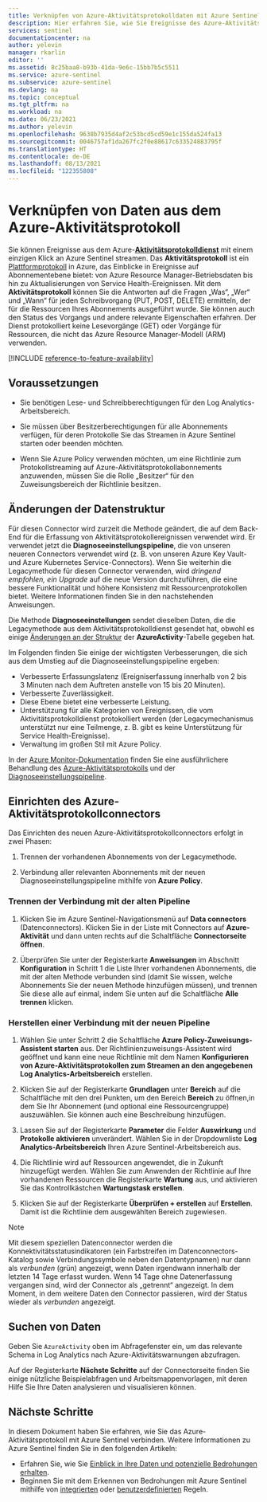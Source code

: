 ```yaml
---
title: Verknüpfen von Azure-Aktivitätsprotokolldaten mit Azure Sentinel | Microsoft-Dokumentation
description: Hier erfahren Sie, wie Sie Ereignisse des Azure-Aktivitätsprotokolls mit nur einem Klick an Azure Sentinel streamen. Im Aktivitätsprotokolldienst werden Ereignisse auf Abonnementebene für die gesamte Azure-Umgebung erfasst und angezeigt.
services: sentinel
documentationcenter: na
author: yelevin
manager: rkarlin
editor: ''
ms.assetid: 8c25baa8-b93b-41da-9e6c-15bb7b5c5511
ms.service: azure-sentinel
ms.subservice: azure-sentinel
ms.devlang: na
ms.topic: conceptual
ms.tgt_pltfrm: na
ms.workload: na
ms.date: 06/23/2021
ms.author: yelevin
ms.openlocfilehash: 9638b7935d4af2c53bcd5cd59e1c155da524fa13
ms.sourcegitcommit: 0046757af1da267fc2f0e88617c633524883795f
ms.translationtype: HT
ms.contentlocale: de-DE
ms.lasthandoff: 08/13/2021
ms.locfileid: "122355808"
---
```

# <a name="connect-data-from-azure-activity-log"></a>Verknüpfen von Daten aus dem Azure-Aktivitätsprotokoll

Sie können Ereignisse aus dem Azure-[**Aktivitätsprotokolldienst**](../azure-monitor/essentials/activity-log.md) mit einem einzigen Klick an Azure Sentinel streamen. Das **Aktivitätsprotokoll** ist ein [Plattformprotokoll](../azure-monitor/essentials/platform-logs-overview.md) in Azure, das Einblicke in Ereignisse auf Abonnementebene bietet: von Azure Resource Manager-Betriebsdaten bis hin zu Aktualisierungen von Service Health-Ereignissen. Mit dem **Aktivitätsprotokoll** können Sie die Antworten auf die Fragen „Was“, „Wer“ und „Wann“ für jeden Schreibvorgang (PUT, POST, DELETE) ermitteln, der für die Ressourcen Ihres Abonnements ausgeführt wurde. Sie können auch den Status des Vorgangs und andere relevante Eigenschaften erfahren. Der Dienst protokolliert keine Lesevorgänge (GET) oder Vorgänge für Ressourcen, die nicht das Azure Resource Manager-Modell (ARM) verwenden.

[!INCLUDE [reference-to-feature-availability](includes/reference-to-feature-availability.md)]

## <a name="prerequisites"></a>Voraussetzungen

- Sie benötigen Lese- und Schreibberechtigungen für den Log Analytics-Arbeitsbereich.

- Sie müssen über Besitzerberechtigungen für alle Abonnements verfügen, für deren Protokolle Sie das Streamen in Azure Sentinel starten oder beenden möchten.

- Wenn Sie Azure Policy verwenden möchten, um eine Richtlinie zum Protokollstreaming auf Azure-Aktivitätsprotokollabonnements anzuwenden, müssen Sie die Rolle „Besitzer“ für den Zuweisungsbereich der Richtlinie besitzen.

## <a name="data-structure-changes"></a>Änderungen der Datenstruktur

Für diesen Connector wird zurzeit die Methode geändert, die auf dem Back-End für die Erfassung von Aktivitätsprotokollereignissen verwendet wird. Er verwendet jetzt die **Diagnoseeinstellungspipeline**, die von unseren neueren Connectors verwendet wird (z. B. von unseren Azure Key Vault- und Azure Kubernetes Service-Connectors). Wenn Sie weiterhin die Legacymethode für diesen Connector verwenden, wird *dringend empfohlen, ein Upgrade* auf die neue Version durchzuführen, die eine bessere Funktionalität und höhere Konsistenz mit Ressourcenprotokollen bietet. Weitere Informationen finden Sie in den nachstehenden Anweisungen.

Die Methode **Diagnoseeinstellungen** sendet dieselben Daten, die die Legacymethode aus dem Aktivitätsprotokolldienst gesendet hat, obwohl es einige [Änderungen an der Struktur](../azure-monitor/essentials/activity-log.md#data-structure-changes) der **AzureActivity**-Tabelle gegeben hat.

Im Folgenden finden Sie einige der wichtigsten Verbesserungen, die sich aus dem Umstieg auf die Diagnoseeinstellungspipeline ergeben:
- Verbesserte Erfassungslatenz (Ereigniserfassung innerhalb von 2 bis 3 Minuten nach dem Auftreten anstelle von 15 bis 20 Minuten).
- Verbesserte Zuverlässigkeit.
- Diese Ebene bietet eine verbesserte Leistung.
- Unterstützung für alle Kategorien von Ereignissen, die vom Aktivitätsprotokolldienst protokolliert werden (der Legacymechanismus unterstützt nur eine Teilmenge, z. B. gibt es keine Unterstützung für Service Health-Ereignisse).
- Verwaltung im großen Stil mit Azure Policy.

In der [Azure Monitor-Dokumentation](../azure-monitor/logs/data-platform-logs.md) finden Sie eine ausführlichere Behandlung des [Azure-Aktivitätsprotokolls](../azure-monitor/essentials/activity-log.md) und der [Diagnoseeinstellungspipeline](../azure-monitor/essentials/diagnostic-settings.md).

## <a name="set-up-the-azure-activity-log-connector"></a>Einrichten des Azure-Aktivitätsprotokollconnectors

Das Einrichten des neuen Azure-Aktivitätsprotokollconnectors erfolgt in zwei Phasen:
1. Trennen der vorhandenen Abonnements von der Legacymethode.

1. Verbindung aller relevanten Abonnements mit der neuen Diagnoseeinstellungspipeline mithilfe von **Azure Policy**.

### <a name="disconnect-from-old-pipeline"></a>Trennen der Verbindung mit der alten Pipeline

1. Klicken Sie im Azure Sentinel-Navigationsmenü auf **Data connectors** (Datenconnectors). Klicken Sie in der Liste mit Connectors auf **Azure-Aktivität** und dann unten rechts auf die Schaltfläche **Connectorseite öffnen**.

1. Überprüfen Sie unter der Registerkarte **Anweisungen** im Abschnitt **Konfiguration** in Schritt 1 die Liste Ihrer vorhandenen Abonnements, die mit der alten Methode verbunden sind (damit Sie wissen, welche Abonnements Sie der neuen Methode hinzufügen müssen), und trennen Sie diese alle auf einmal, indem Sie unten auf die Schaltfläche **Alle trennen** klicken.

### <a name="connect-to-new-pipeline"></a>Herstellen einer Verbindung mit der neuen Pipeline

1. Wählen Sie unter Schritt 2 die Schaltfläche **Azure Policy-Zuweisungs-Assistent starten** aus. Der Richtlinienzuweisungs-Assistent wird geöffnet und kann eine neue Richtlinie mit dem Namen **Konfigurieren von Azure-Aktivitätsprotokollen zum Streamen an den angegebenen Log Analytics-Arbeitsbereich** erstellen.

1. Klicken Sie auf der Registerkarte **Grundlagen** unter **Bereich** auf die Schaltfläche mit den drei Punkten, um den Bereich **Bereich** zu öffnen,in dem Sie Ihr Abonnement (und optional eine Ressourcengruppe) auszuwählen. Sie können auch eine Beschreibung hinzufügen.

1. Lassen Sie auf der Registerkarte **Parameter** die Felder **Auswirkung** und **Protokolle aktivieren** unverändert. Wählen Sie in der Dropdownliste **Log Analytics-Arbeitsbereich** Ihren Azure Sentinel-Arbeitsbereich aus.

1. Die Richtlinie wird auf Ressourcen angewendet, die in Zukunft hinzugefügt werden. Wählen Sie zum Anwenden der Richtlinie auf Ihre vorhandenen Ressourcen die Registerkarte **Wartung** aus, und aktivieren Sie das Kontrollkästchen **Wartungstask erstellen**.

1. Klicken Sie auf der Registerkarte **Überprüfen + erstellen** auf **Erstellen**. Damit ist die Richtlinie dem ausgewählten Bereich zugewiesen.

> [!NOTE]
>
> Mit diesem speziellen Datenconnector werden die Konnektivitätsstatusindikatoren (ein Farbstreifen im Datenconnectors-Katalog sowie Verbindungssymbole neben den Datentypnamen) nur dann als *verbunden* (grün) angezeigt, wenn Daten irgendwann innerhalb der letzten 14 Tage erfasst wurden. Wenn 14 Tage ohne Datenerfassung vergangen sind, wird der Connector als „getrennt“ angezeigt. In dem Moment, in dem weitere Daten den Connector passieren, wird der Status wieder als *verbunden* angezeigt.

## <a name="find-your-data"></a>Suchen von Daten

Geben Sie `AzureActivity` oben im Abfragefenster ein, um das relevante Schema in Log Analytics nach Azure-Aktivitätswarnungen abzufragen.

Auf der Registerkarte **Nächste Schritte** auf der Connectorseite finden Sie einige nützliche Beispielabfragen und Arbeitsmappenvorlagen, mit deren Hilfe Sie Ihre Daten analysieren und visualisieren können.

## <a name="next-steps"></a>Nächste Schritte
In diesem Dokument haben Sie erfahren, wie Sie das Azure-Aktivitätsprotokoll mit Azure Sentinel verbinden. Weitere Informationen zu Azure Sentinel finden Sie in den folgenden Artikeln:
- Erfahren Sie, wie Sie [Einblick in Ihre Daten und potenzielle Bedrohungen erhalten](get-visibility.md).
- Beginnen Sie mit dem Erkennen von Bedrohungen mit Azure Sentinel mithilfe von [integrierten](detect-threats-built-in.md) oder [benutzerdefinierten](detect-threats-custom.md) Regeln.
